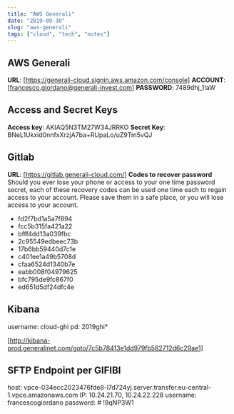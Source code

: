 ```yaml
---
title: "AWS Generali"
date: "2019-09-30"
slug: "aws-generali"
tags: ["cloud", "tech", "notes"]
---
```


## AWS Generali

__URL__: [https://generali-cloud.signin.aws.amazon.com/console]
__ACCOUNT__: [francesco.giordano@generali-invest.com]
__PASSWORD__: 7489dhj_1!aW

## Access and Secret Keys
__Access key__: AKIAQ5N3TM27W34JRRKO
__Secret Key__: BNeL1Ukxid0nnfxXrzjA7ba+RUpaLo/uZ9Tm5vQJ

## Gitlab

__URL__: [https://gitlab.generali-cloud.com/]
__Codes to recover password__  
Should you ever lose your phone or access to your one time password secret, each of these recovery codes can be used one time each to regain access to your account. Please save them in a safe place, or you will lose access to your account.

- fd2f7bd1a5a7f894
- fcc5b315fa421a22
- bfff4dd13a039fbc
- 2c95549edbeec73b
- 17b6bb59440d7c1e
- c401ee1a49b5708d
- cfaa6524d1340b7e
- eabb008f04979625
- bfc795de9fc867f0
- ed651d5df24dfc4e

## Kibana
username:  cloud-ghi 
pd:  2019ghi* 

[http://kibana-prod.generalinet.com/goto/7c5b78413e1dd979fb582712d6c29ae1]

## SFTP Endpoint per GIFIBI
host: vpce-034ecc2023476fde8-l7d724yj.server.transfer.eu-central-1.vpce.amazonaws.com
IP: 10.24.21.70, 10.24.22.228
username: francescogiordano
password: # !9qNP3W1
